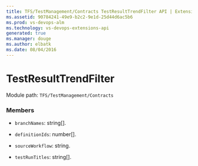 ```yaml
---
title: TFS/TestManagement/Contracts TestResultTrendFilter API | Extensions for Visual Studio Team Services
ms.assetid: 90784241-49e9-b2c2-9e1d-25d44d6ac5b6
ms.prod: vs-devops-alm
ms.technology: vs-devops-extensions-api
generated: true
ms.manager: douge
ms.author: elbatk
ms.date: 08/04/2016
---
```


# TestResultTrendFilter

Module path: `TFS/TestManagement/Contracts`


### Members

* `branchNames`: string[]. 

* `definitionIds`: number[]. 

* `sourceWorkflow`: string. 

* `testRunTitles`: string[]. 

